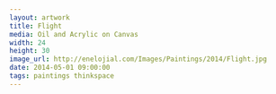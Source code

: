 ```yaml
---
layout: artwork
title: Flight
media: Oil and Acrylic on Canvas 
width: 24
height: 30 
image_url: http://enelojial.com/Images/Paintings/2014/Flight.jpg
date: 2014-05-01 09:00:00
tags: paintings thinkspace
---
```

